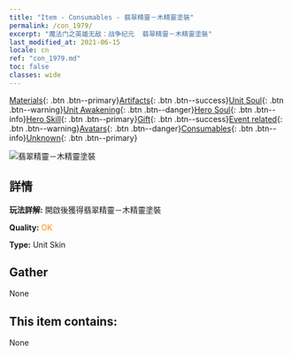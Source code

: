 ```yaml
---
title: "Item - Consumables - 翡翠精靈－木精靈塗裝"
permalink: /con_1979/
excerpt: "魔法门之英雄无敌：战争纪元  翡翠精靈－木精靈塗裝"
last_modified_at: 2021-06-15
locale: cn
ref: "con_1979.md"
toc: false
classes: wide
---
```

 [Materials](/ItemsCN/){: .btn .btn--primary}[Artifacts](/ItemsCN/Artifacts/){: .btn .btn--success}[Unit Soul](/ItemsCN/UnitSoul/){: .btn .btn--warning}[Unit Awakening](/ItemsCN/UnitAwakening/){: .btn .btn--danger}[Hero Soul](/ItemsCN/HeroSoul/){: .btn .btn--info}[Hero Skill](/ItemsCN/HeroSkill/){: .btn .btn--primary}[Gift](/ItemsCN/Gift/){: .btn .btn--success}[Event related](/ItemsCN/Events/){: .btn .btn--warning}[Avatars](/ItemsCN/Avatars/){: .btn .btn--danger}[Consumables](/ItemsCN/Consumables/){: .btn .btn--info}[Unknown](/ItemsCN/Unknown/){: .btn .btn--primary}

 ![翡翠精靈－木精靈塗裝](/images/u/ti_mujinglingpifu2.jpg)

## 詳情
 **玩法詳解:** 開啟後獲得翡翠精靈－木精靈塗裝

 **Quality:** <span style="color: #FF8C00">OK</span>

 **Type:** Unit Skin

## Gather

  None

## This item contains:

  None

